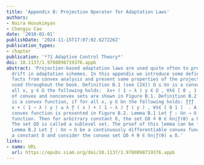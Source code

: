 ```yaml
---
title: 'Appendix B: Projection Operator for Adaptation Laws'
authors:
- Naira Hovakimyan
- Chengyu Cao
date: '2010-01-01'
publishDate: '2024-11-15T17:07:02.627226Z'
publication_types:
- chapter
publication: '*?1 Adaptive Control Theory*'
doi: 10.1137/1.9780898719376.appb
abstract: 'Projection-based adaptation laws are used quite often to prevent parameter
  drift in adaptation schemes. In this appendix we introduce some definitions and
  facts from convex analysis and present some properties of the projection operator
  used throughout the book. Definition B.1 (see [24]) Ω ⊆ ℝn is a convex set if for
  all x, y ∈ Ω the following holds:  λx+ ( 1 − λ ) y ∈ Ω , ∀λ∈ [ 0 , 1 ]  . The illustrations
  of convex and nonconvex sets are shown in Figure B.1. Definition B.2 ƒ : ℝn → ℝ
  is a convex function, if for all x, y ∈ ℝn the following holds: ƒƒƒ       ƒ ( λ
  x + ( 1 − λ ) y ) ≤ λ ƒ ( x ) + ( 1 − λ ) ƒ ( y ) , ∀λ∈ [ 0 1 ]  . A sketch of a
  convex function is presented in Figure B.2. Lemma B.1 Let ƒ : ℝn → ℝ be a convex
  function. Then for arbitrary constant δ, the set Ωδ ≜ θ ∈ ℝn∣ƒ(θ) ≤ δ is convex.
  The set Ωδ is called a sublevel set. The proof of this lemma can be found in [24].
  Lemma B.2 Let ƒ : ℝn → ℝ be a continuously differentiable convex function. Choose
  a constant δ and consider the convex set Ωδ ≜ θ ∈ ℝn∣ƒ(θ) ≤ δ.'
links:
- name: URL
  url: https://epubs.siam.org/doi/10.1137/1.9780898719376.appb
---
```

